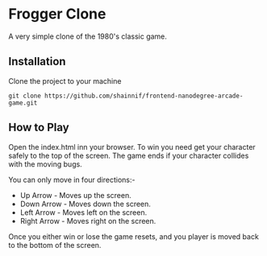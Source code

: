# Frogger Clone

A very simple clone of the 1980's classic game.

## Installation
Clone the project to your machine

``` 
git clone https://github.com/shainnif/frontend-nanodegree-arcade-game.git
```

## How to Play

Open the index.html inn your browser.  To win you need get your character safely to the top of the screen.  The game ends if your character collides with the moving bugs.

You can only move in four directions:-

* Up Arrow - Moves up the screen.
* Down Arrow - Moves down the screen.
* Left Arrow - Moves left on the screen.
* Right Arrow - Moves right on the screen.

Once you either win or lose the game resets, and you player is moved back to the bottom of the screen.